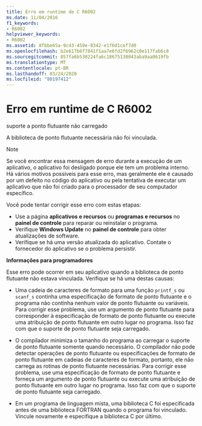 ```yaml
---
title: Erro em runtime de C R6002
ms.date: 11/04/2016
f1_keywords:
- R6002
helpviewer_keywords:
- R6002
ms.assetid: 8fbbe65a-9c43-459e-8342-e1f6d1cef7d0
ms.openlocfilehash: b2e617b6f7841f1aa7e6fd2f6962c0e117fab6c8
ms.sourcegitcommit: 857fa6b530224fa6c18675138043aba9aa0619fb
ms.translationtype: MT
ms.contentlocale: pt-BR
ms.lasthandoff: 03/24/2020
ms.locfileid: "80197412"
---
```

# <a name="c-runtime-error-r6002"></a>Erro em runtime de C R6002

suporte a ponto flutuante não carregado

A biblioteca de ponto flutuante necessária não foi vinculada.

> [!NOTE]
> Se você encontrar essa mensagem de erro durante a execução de um aplicativo, o aplicativo foi desligado porque ele tem um problema interno. Há vários motivos possíveis para esse erro, mas geralmente ele é causado por um defeito no código do aplicativo ou pela tentativa de executar um aplicativo que não foi criado para o processador de seu computador específico.
>
> Você pode tentar corrigir esse erro com estas etapas:
>
> - Use a página **aplicativos e recursos** ou **programas e recursos** no **painel de controle** para reparar ou reinstalar o programa.
> - Verifique **Windows Update** no **painel de controle** para obter atualizações de software.
> - Verifique se há uma versão atualizada do aplicativo. Contate o fornecedor do aplicativo se o problema persistir.

**Informações para programadores**

Esse erro pode ocorrer em seu aplicativo quando a biblioteca de ponto flutuante não estava vinculada. Verifique se há uma destas causas:

- Uma cadeia de caracteres de formato para uma função `printf_s` ou `scanf_s` continha uma especificação de formato de ponto flutuante e o programa não continha nenhum valor de ponto flutuante ou variáveis. Para corrigir esse problema, use um argumento de ponto flutuante para corresponder à especificação de formato de ponto flutuante ou execute uma atribuição de ponto flutuante em outro lugar no programa. Isso faz com que o suporte de ponto flutuante seja carregado.

- O compilador minimiza o tamanho do programa ao carregar o suporte de ponto flutuante somente quando necessário. O compilador não pode detectar operações de ponto flutuante ou especificações de formato de ponto flutuante em cadeias de caracteres de formato, portanto, ele não carrega as rotinas de ponto flutuante necessárias. Para corrigir esse problema, use uma especificação de formato de ponto flutuante e forneça um argumento de ponto flutuante ou execute uma atribuição de ponto flutuante em outro lugar no programa. Isso faz com que o suporte de ponto flutuante seja carregado.

- Em um programa de linguagem mista, uma biblioteca C foi especificada antes de uma biblioteca FORTRAN quando o programa foi vinculado. Vincule novamente e especifique a biblioteca C por último.
